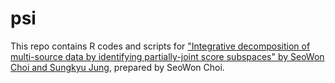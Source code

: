 # psi 

This repo contains R codes and scripts for ["Integrative decomposition of multi-source data by identifying partially-joint score subspaces" by SeoWon Choi and Sungkyu Jung](https://arxiv.org/abs/2203.14041), prepared by SeoWon Choi.


